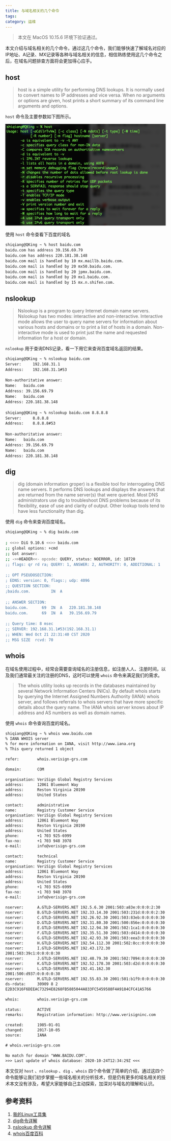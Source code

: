 ```yaml
---
title: 与域名相关的几个命令
tags:
category: 运维
---
```


> 本文在 MacOS 10.15.6 环境下验证通过。

本文介绍与域名相关的几个命令，通过这几个命令，我们能够快速了解域名对应的IP地址、A记录、MX记录等各种与域名相关的信息，相信熟练使用这几个命令之后，在域名问题排查方面将会更加得心应手。

## host

> host is a simple utility for performing DNS lookups. It is normally used to convert names to IP addresses and vice versa. When no arguments or options are given, host prints a short summary of its command line arguments and options.

`host` 命令及主要参数如下图所示。

![image-20201021220730538](20201017-commands-to-domain/image-20201021220730538.png)

使用 `host` 命令查看下百度的域名

```sh
shiqiang@QKing ~ % host baidu.com
baidu.com has address 39.156.69.79
baidu.com has address 220.181.38.148
baidu.com mail is handled by 10 mx.maillb.baidu.com.
baidu.com mail is handled by 20 mx50.baidu.com.
baidu.com mail is handled by 20 jpmx.baidu.com.
baidu.com mail is handled by 20 mx1.baidu.com.
baidu.com mail is handled by 15 mx.n.shifen.com.
```

## nslookup

> Nslookup is a program to query Internet domain name servers. Nslookup has two modes: interactive and non-interactive. Interactive mode allows the user to query name servers for information about various hosts and domains or to print a list of hosts in a domain. Non-interactive mode is used to print just the name and requested information for a host or domain.

`nslookup` 用于查询DNS记录，看一下用它来查询百度域名返回的结果。

```sh
shiqiang@QKing ~ % nslookup baidu.com
Server:		192.168.31.1
Address:	192.168.31.1#53

Non-authoritative answer:
Name:	baidu.com
Address: 39.156.69.79
Name:	baidu.com
Address: 220.181.38.148

shiqiang@QKing ~ % nslookup baidu.com 8.8.8.8
Server:		8.8.8.8
Address:	8.8.8.8#53

Non-authoritative answer:
Name:	baidu.com
Address: 39.156.69.79
Name:	baidu.com
Address: 220.181.38.148
```

## dig

> dig (domain information groper) is a flexible tool for interrogating DNS name servers. It performs DNS lookups and displays the answers that are returned from the name server(s) that were queried. Most DNS administrators use dig to troubleshoot DNS problems because of its flexibility, ease of use and clarity of output. Other lookup tools tend to have less functionality than dig.

使用 `dig` 命令来查询百度域名。

```sh
shiqiang@QKing ~ % dig baidu.com

; <<>> DiG 9.10.6 <<>> baidu.com
;; global options: +cmd
;; Got answer:
;; ->>HEADER<<- opcode: QUERY, status: NOERROR, id: 18720
;; flags: qr rd ra; QUERY: 1, ANSWER: 2, AUTHORITY: 0, ADDITIONAL: 1

;; OPT PSEUDOSECTION:
; EDNS: version: 0, flags:; udp: 4096
;; QUESTION SECTION:
;baidu.com.			IN	A

;; ANSWER SECTION:
baidu.com.		69	IN	A	220.181.38.148
baidu.com.		69	IN	A	39.156.69.79

;; Query time: 8 msec
;; SERVER: 192.168.31.1#53(192.168.31.1)
;; WHEN: Wed Oct 21 22:31:40 CST 2020
;; MSG SIZE  rcvd: 70


```

## whois

在域名使用过程中，经常会需要查询域名的注册信息，如注册人人、注册时间，以及我们通常最关注的注册的DNS，这时可以使用 `whois` 命令来满足我们的需求。

> The whois utility looks up records in the databases maintained by several Network Information Centers (NICs). By default whois starts by querying the Internet Assigned Numbers Authority (IANA) whois server, and follows referrals to whois servers that have more specific details about the query name. The IANA whois server knows about IP address and AS numbers as well as domain names.  

使用 `whois` 命令查询百度的域名。

```shell
shiqiang@QKing ~ % whois www.baidu.com
% IANA WHOIS server
% for more information on IANA, visit http://www.iana.org
% This query returned 1 object

refer:        whois.verisign-grs.com

domain:       COM

organisation: VeriSign Global Registry Services
address:      12061 Bluemont Way
address:      Reston Virginia 20190
address:      United States

contact:      administrative
name:         Registry Customer Service
organisation: VeriSign Global Registry Services
address:      12061 Bluemont Way
address:      Reston Virginia 20190
address:      United States
phone:        +1 703 925-6999
fax-no:       +1 703 948 3978
e-mail:       info@verisign-grs.com

contact:      technical
name:         Registry Customer Service
organisation: VeriSign Global Registry Services
address:      12061 Bluemont Way
address:      Reston Virginia 20190
address:      United States
phone:        +1 703 925-6999
fax-no:       +1 703 948 3978
e-mail:       info@verisign-grs.com

nserver:      A.GTLD-SERVERS.NET 192.5.6.30 2001:503:a83e:0:0:0:2:30
nserver:      B.GTLD-SERVERS.NET 192.33.14.30 2001:503:231d:0:0:0:2:30
nserver:      C.GTLD-SERVERS.NET 192.26.92.30 2001:503:83eb:0:0:0:0:30
nserver:      D.GTLD-SERVERS.NET 192.31.80.30 2001:500:856e:0:0:0:0:30
nserver:      E.GTLD-SERVERS.NET 192.12.94.30 2001:502:1ca1:0:0:0:0:30
nserver:      F.GTLD-SERVERS.NET 192.35.51.30 2001:503:d414:0:0:0:0:30
nserver:      G.GTLD-SERVERS.NET 192.42.93.30 2001:503:eea3:0:0:0:0:30
nserver:      H.GTLD-SERVERS.NET 192.54.112.30 2001:502:8cc:0:0:0:0:30
nserver:      I.GTLD-SERVERS.NET 192.43.172.30 2001:503:39c1:0:0:0:0:30
nserver:      J.GTLD-SERVERS.NET 192.48.79.30 2001:502:7094:0:0:0:0:30
nserver:      K.GTLD-SERVERS.NET 192.52.178.30 2001:503:d2d:0:0:0:0:30
nserver:      L.GTLD-SERVERS.NET 192.41.162.30 2001:500:d937:0:0:0:0:30
nserver:      M.GTLD-SERVERS.NET 192.55.83.30 2001:501:b1f9:0:0:0:0:30
ds-rdata:     30909 8 2 E2D3C916F6DEEAC73294E8268FB5885044A833FC5459588F4A9184CFC41A5766

whois:        whois.verisign-grs.com

status:       ACTIVE
remarks:      Registration information: http://www.verisigninc.com

created:      1985-01-01
changed:      2017-10-05
source:       IANA

# whois.verisign-grs.com

No match for domain "WWW.BAIDU.COM".
>>> Last update of whois database: 2020-10-24T12:34:29Z <<<

```

本文仅对 `host` 、`nslookup` 、`dig` 、`whois` 四个命令做了简单的介绍，通过这四个命令能够让我们初步掌握一些域名相关的分析技术，但是仍有更多的域名相关的技术本文没有涉及，希望大家能够自己主动探索，加深对与域名的理解和认识。

## 参考资料

1. [我的Linux工具集](http://linux.cn/home-space-uid-3-do-blog-id-107.html)
2. [dig命令详解](https://www.cnblogs.com/machangwei-8/p/10353216.html)
3. [nslookup 命令详解](https://blog.csdn.net/xg_ren/article/details/80782338)
4. [whois百度百科](https://baike.baidu.com/item/whois/280037?fr=aladdin)

